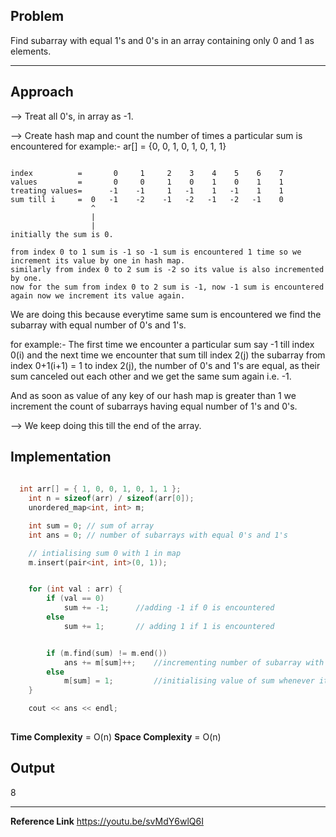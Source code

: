 ## Problem

  Find subarray with equal 1's and 0's in an array containing only 0 and 1 as elements.
  <hr> 

## Approach

--> Treat all 0's, in array  as -1.

--> Create hash map and count the number of times a particular sum is encountered for example:-
      ar[] = {0, 0, 1, 0, 1, 0, 1, 1}
      
      
 ```
 
 index          =       0     1     2    3    4    5    6    7  
 values         =       0     0     1    0    1    0    1    1  
 treating values=      -1    -1     1   -1    1   -1    1    1 
 sum till i     =  0   -1    -2    -1   -2   -1   -2   -1    0
                   ^
                   |
                   |
 initially the sum is 0.
 
 from index 0 to 1 sum is -1 so -1 sum is encountered 1 time so we increment its value by one in hash map.
 similarly from index 0 to 2 sum is -2 so its value is also incremented by one.
 now for the sum from index 0 to 2 sum is -1, now -1 sum is encountered again now we increment its value again.
 
 ```
 
 We are doing this because everytime same sum is encountered we find the subarray with equal number of 0's and 1's.
 
 for example:- 
        The first time we encounter a particular sum say -1 till index 0(i) and the next time we encounter that sum 
        till index 2(j) the subarray from index 0+1(i+1) = 1 to index 2(j), the number of 0's and 1's are equal,
        as their sum canceled out each other and we get the same sum again i.e. -1.
        
And as soon as value of any key of our hash map is greater than 1 we increment the count of subarrays having equal number of 1's and 0's.

--> We keep doing this till the end of the array.

## Implementation

```C++
  
  int arr[] = { 1, 0, 0, 1, 0, 1, 1 };
	int n = sizeof(arr) / sizeof(arr[0]);
	unordered_map<int, int> m;

	int sum = 0; // sum of array
	int ans = 0; // number of subarrays with equal 0's and 1's

	// intialising sum 0 with 1 in map
	m.insert(pair<int, int>(0, 1));


	for (int val : arr) {
		if (val == 0)
			sum += -1;      //adding -1 if 0 is encountered
		else
			sum += 1;       // adding 1 if 1 is encountered


		if (m.find(sum) != m.end())
			ans += m[sum]++;    //incrementing number of subarray with equal 1's and 0's
		else
			m[sum] = 1;         //initialising value of sum whenever it's encountered first time
	}

	cout << ans << endl;
  
```

**Time Complexity** = O(n)
**Space Complexity** = O(n)

## Output

8

<hr>

**Reference Link**
https://youtu.be/svMdY6wlQ6I
